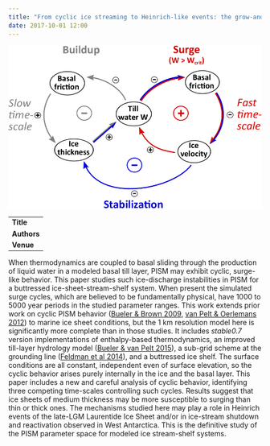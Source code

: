 ```yaml
---
title: "From cyclic ice streaming to Heinrich-like events: the grow-and-surge instability in the Parallel Ice Sheet Model"
date: 2017-10-01 12:00
---
```


![](/img/applications/feldmanlevermann2017alpha.png)


||
|-
| **Title** | [From cyclic ice streaming to Heinrich-like events: the grow-and-surge instability in the Parallel Ice Sheet Model](https://www.the-cryosphere.net/11/1913/2017/) |
| **Authors** | [J. Feldmann](http://www.pik-potsdam.de/~johfeld/) and [A. Levermann](http://www.pik-potsdam.de/~anders/) |
| **Venue** |  [The Cryosphere](http://www.the-cryosphere.net/index.html)  |

When thermodynamics are coupled to basal sliding through the production of liquid water in a modeled basal till layer, PISM may exhibit cyclic, surge-like behavior. This paper studies such ice-discharge instabilities in PISM for a buttressed ice-sheet-stream-shelf system. When present the simulated surge cycles, which are believed to be fundamentally physical, have 1000 to 5000 year periods in the studied parameter ranges. This work extends prior work on cyclic PISM behavior ([Bueler & Brown 2009](http://dx.doi.org/10.1029/2008JF001179), [van Pelt & Oerlemans 2012](http://dx.doi.org/10.3189/2012JoG11J217)) to marine ice sheet conditions, but the 1 km resolution model here is significantly more complete than in those studies. It includes *stable0.7* version implementations of enthalpy-based thermodynamics, an improved till-layer hydrology model ([Bueler & van Pelt 2015](http://dx.doi.org/10.5194/gmd-8-1613-2015)), a sub-grid scheme at the grounding line ([Feldman et al 2014](http://dx.doi.org/10.3189/2014JoG13J093)), and a buttressed ice shelf. The surface conditions are all constant, independent even of surface elevation, so the cyclic behavior arises purely internally in the ice and the basal layer. This paper includes a new and careful analysis of cyclic behavior, identifying three competing time-scales controlling such cycles. Results suggest that ice sheets of medium thickness may be more susceptible to surging than thin or thick ones. The mechanisms studied here may play a role in Heinrich events of the late-LGM Laurentide Ice Sheet and/or in ice-stream shutdown and reactivation observed in West Antarctica. This is the definitive study of the PISM parameter space for modeled ice stream-shelf systems.

